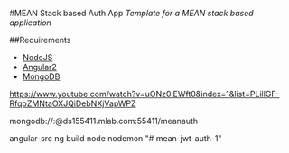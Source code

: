 #MEAN Stack based Auth App
_Template for a MEAN stack based application_

##Requirements
* [NodeJS](https://nodejs.org/)
* [Angular2](https://angular.io/)
* [MongoDB](https://www.mongodb.com/)

https://www.youtube.com/watch?v=uONz0lEWft0&index=1&list=PLillGF-RfqbZMNtaOXJQiDebNXjVapWPZ

mongodb://<dbuser>:<dbpassword>@ds155411.mlab.com:55411/meanauth

angular-src ng build
node nodemon
"# mean-jwt-auth-1" 
